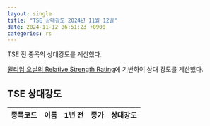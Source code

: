 ```yaml
---
layout: single
title: "TSE 상대강도 2024년 11월 12일"
date: 2024-11-12 06:51:23 +0900
categories: rs
---
```

TSE 전 종목의 상대강도를 계산했다.

[윌리엄 오닐의 Relative Strength Rating](https://www.williamoneil.com/proprietary-ratings-and-rankings/)에 기반하여 상대 강도를 계산했다.

## TSE 상대강도

|종목코드|이름|1년 전|종가|상대강도|
|------|---|-----|--|------|
